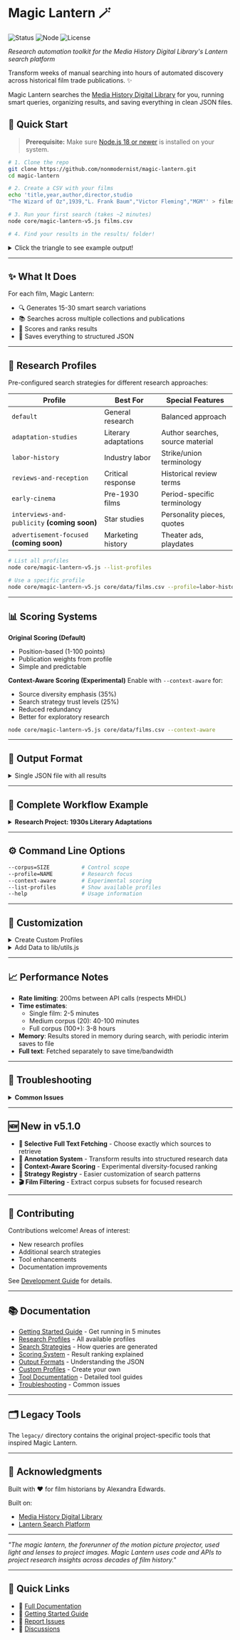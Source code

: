 # Magic Lantern 🪄

![Status](https://img.shields.io/badge/status-beta-yellow)
![Node](https://img.shields.io/badge/node-%3E%3D18-green)
![License](https://img.shields.io/badge/license-MIT-brightgreen)

*Research automation toolkit for the Media History Digital Library's Lantern search platform*

Transform weeks of manual searching into hours of automated discovery across historical film trade publications. ✨

Magic Lantern searches the [Media History Digital Library](https://lantern.mediahist.org/) for you, running smart queries, organizing results, and saving everything in clean JSON files.

## 🚀 Quick Start

> **Prerequisite:** Make sure [Node.js 18 or newer](https://nodejs.org/) is installed on your system.

```bash
# 1. Clone the repo
git clone https://github.com/nonmodernist/magic-lantern.git
cd magic-lantern

# 2. Create a CSV with your films
echo 'title,year,author,director,studio
"The Wizard of Oz",1939,"L. Frank Baum","Victor Fleming","MGM"' > films.csv

# 3. Run your first search (takes ~2 minutes)
node core/magic-lantern-v5.js films.csv

# 4. Find your results in the results/ folder!
```

<details>
<summary>Click the triangle to see example output!</summary>
    
```bash
✨ MAGIC LANTERN v5.1.0

🎭 Searching for: The Wizard of Oz (1939)
🔍 Running 25 search strategies...

✅ Found 523 results for "The Wizard of Oz"
✅ Found 489 results for "Wizard of Oz"  
✅ Found 234 results for "L. Frank Baum" "The Wizard of Oz"
✅ Found 156 results for "MGM" "The Wizard of Oz"
```

</details>

---

## ✨ What It Does
For each film, Magic Lantern:

- 🔍 Generates 15-30 smart search variations
- 📚 Searches across multiple collections and publications
- 🎯 Scores and ranks results
- 💾 Saves everything to structured JSON

---

## 🎯 Research Profiles

Pre-configured search strategies for different research approaches:

| Profile                    | Best For             | Special Features                 |
| -------------------------- | -------------------- | -------------------------------- |
| `default`                  | General research     | Balanced approach                |
| `adaptation-studies`       | Literary adaptations | Author searches, source material |
| `labor-history`            | Industry labor       | Strike/union terminology         |
| `reviews-and-reception`    | Critical response    | Historical review terms          |
| `early-cinema`             | Pre-1930 films       | Period-specific terminology      |
| `interviews-and-publicity` **(coming soon)** | Star studies         | Personality pieces, quotes       |
| `advertisement-focused` **(coming soon)**   | Marketing history    | Theater ads, playdates           |

```bash
# List all profiles
node core/magic-lantern-v5.js --list-profiles

# Use a specific profile
node core/magic-lantern-v5.js core/data/films.csv --profile=labor-history
```

---

## 📊 Scoring Systems

**Original Scoring (Default)**
- Position-based (1-100 points)
- Publication weights from profile
- Simple and predictable

**Context-Aware Scoring (Experimental)**
Enable with `--context-aware` for:
- Source diversity emphasis (35%)
- Search strategy trust levels (25%)
- Reduced redundancy
- Better for exploratory research

```bash
node core/magic-lantern-v5.js core/data/films.csv --context-aware
```

---

## 📁 Output Format

<details><summary>Single JSON file with all results</summary>

```json
{
  "film": {
    "title": "The Wizard of Oz",
    "year": "1939"
  },
  "totalUniqueSources": 145,
  "sources": [{
    "id": "variety137-1940-01_0054",
    "scoring": {
      "finalScore": 95.5,
      "publication": "variety"
    },
    "fullText": null,              // Filled by fetch-full-text
    "fullTextFetched": false,
    "annotations": {               // Added by annotation-helper
      "productionDates": [{
        "date": "1939-03-15",
        "dateType": "filming_start",
        "excerpt": "Principal photography commenced"
      }]
    }
  }]
}
```

</details>

---

## 🚀 Complete Workflow Example

<details><summary><b>Research Project: 1930s Literary Adaptations</b></summary>

```bash
# 1. Filter to 1930s films
node tools/filter-films.js all-films.csv --decade=1930 --output="1930s-films.csv"

# 2. Run focused search
node core/magic-lantern-v5.js 1930s-films.csv \
  --corpus=medium \
  --profile=adaptation-studies \
  --context-aware

# 3. Fetch promising sources
node tools/fetch-full-text.js results/search-results_[timestamp].json \
  --top=200 \
  --score-threshold=70

# 4. Annotate findings
node tools/annotation-helper.js results/search-results_[timestamp].json --interactive

# 5. Export for analysis
node tools/annotation-helper.js results/search-results_[timestamp].json \
  --export 1930s-adaptations.csv
```

</details>

---

## ⚙️ Command Line Options

```bash
--corpus=SIZE          # Control scope
--profile=NAME         # Research focus
--context-aware        # Experimental scoring
--list-profiles        # Show available profiles
--help                 # Usage information
```

---

## 🎨 Customization

<details><summary>Create Custom Profiles</summary>

```javascript
// config/profiles/my-research.profile.js
module.exports = {
  name: "My Research Focus",
  description: "Customized for my needs",
  
  searchStrategies: {
    weights: {
      'exact_title': 2.0,        // Prioritize
      'my_custom_strategy': 2.5, // Custom strategy
      'author_title': 0          // Skip
    }
  },
  
  publications: {
    weights: {
      "key_publication": 2.0,    // Boost important sources
      "irrelevant_pub": 0.5      // Downweight
    }
  }
};
```

</details>

<details><summary>Add Data to lib/utils.js</summary>
- Author name variations
- Studio abbreviations  
- Known stars by film
- Genre detection
</details>

---

## 📈 Performance Notes

- **Rate limiting**: 200ms between API calls (respects MHDL)
- **Time estimates**:
  - Single film: 2-5 minutes
  - Medium corpus (20): 40-100 minutes
  - Full corpus (100+): 3-8 hours
- **Memory**: Results stored in memory during search, with periodic interim saves to file
- **Full text**: Fetched separately to save time/bandwidth

---

## 🐛 Troubleshooting

<details><summary><b>Common Issues</b></summary>

**No results found**
- Check film title matches historical usage
- Verify year is correct
- Try different profile

**Profile not loading**
- Filename must end with `.profile.js`
- Check for syntax errors
- Verify `module.exports`

**Lantern unavailable**
- Check https://lantern.mediahist.org/
- Verify internet connection
- Try again later

</details>

---

## 🆕 New in v5.1.0

- **📄 Selective Full Text Fetching** - Choose exactly which sources to retrieve
- **📝 Annotation System** - Transform results into structured research data
- **🔬 Context-Aware Scoring** - Experimental diversity-focused ranking
- **🎯 Strategy Registry** - Easier customization of search patterns
- **🎬 Film Filtering** - Extract corpus subsets for focused research

---

## 🤝 Contributing

Contributions welcome! Areas of interest:
- New research profiles
- Additional search strategies
- Tool enhancements
- Documentation improvements

See [Development Guide](./docs/DEVELOPMENT.md) for details.

---

## 📚 Documentation

- [Getting Started Guide](./docs/QUICKSTART.md) - Get running in 5 minutes
- [Research Profiles](./docs/RESEARCH-PROFILES.md) - All available profiles
- [Search Strategies](./docs/SEARCH-STRATEGIES.md) - How queries are generated
- [Scoring System](./docs/SCORING.md) - Result ranking explained
- [Output Formats](./docs/OUTPUT-FORMATS.md) - Understanding the JSON
- [Custom Profiles](./docs/CUSTOM-PROFILES.md) - Create your own
- [Tool Documentation](./docs/tools/) - Detailed tool guides
- [Troubleshooting](./docs/TROUBLESHOOTING.md) - Common issues

---

## 🗂️ Legacy Tools

The `legacy/` directory contains the original project-specific tools that inspired Magic Lantern.

---

## 🙏 Acknowledgments

Built with ❤️ for film historians by Alexandra Edwards.

Built on:
- [Media History Digital Library](https://mediahistoryproject.org/)
- [Lantern Search Platform](https://lantern.mediahist.org/)

---

*"The magic lantern, the forerunner of the motion picture projector, used light and lenses to project images. Magic Lantern uses code and APIs to project research insights across decades of film history."*

---

## 🔗 Quick Links

- 📖 [Full Documentation](./docs/)
- 🚀 [Getting Started Guide](./docs/QUICKSTART.md)  
- 🐛 [Report Issues](https://github.com/nonmodernist/magic-lantern/issues)
- 💬 [Discussions](https://github.com/nonmodernist/magic-lantern/discussions)
